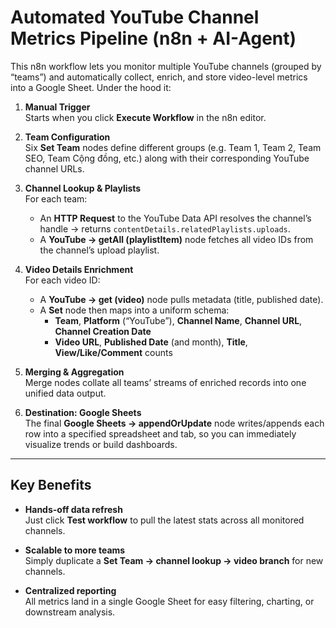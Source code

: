 # Automated YouTube Channel Metrics Pipeline (n8n + AI-Agent)

This n8n workflow lets you monitor multiple YouTube channels (grouped by “teams”) and automatically collect, enrich, and store video-level metrics into a Google Sheet. Under the hood it:

1. **Manual Trigger**  
   Starts when you click **Execute Workflow** in the n8n editor.

2. **Team Configuration**  
   Six **Set Team** nodes define different groups (e.g. Team 1, Team 2, Team SEO, Team Cộng đồng, etc.) along with their corresponding YouTube channel URLs.

3. **Channel Lookup & Playlists**  
   For each team:  
   - An **HTTP Request** to the YouTube Data API resolves the channel’s handle → returns `contentDetails.relatedPlaylists.uploads`.  
   - A **YouTube → getAll (playlistItem)** node fetches all video IDs from the channel’s upload playlist.

4. **Video Details Enrichment**  
   For each video ID:  
   - A **YouTube → get (video)** node pulls metadata (title, published date).  
   - A **Set** node then maps into a uniform schema:  
     - **Team**, **Platform** (“YouTube”), **Channel Name**, **Channel URL**, **Channel Creation Date**  
     - **Video URL**, **Published Date** (and month), **Title**, **View/Like/Comment** counts

5. **Merging & Aggregation**  
   Merge nodes collate all teams’ streams of enriched records into one unified data output.

6. **Destination: Google Sheets**  
   The final **Google Sheets → appendOrUpdate** node writes/appends each row into a specified spreadsheet and tab, so you can immediately visualize trends or build dashboards.

---

## Key Benefits

- **Hands-off data refresh**  
  Just click **Test workflow** to pull the latest stats across all monitored channels.

- **Scalable to more teams**  
  Simply duplicate a **Set Team → channel lookup → video branch** for new channels.

- **Centralized reporting**  
  All metrics land in a single Google Sheet for easy filtering, charting, or downstream analysis.
